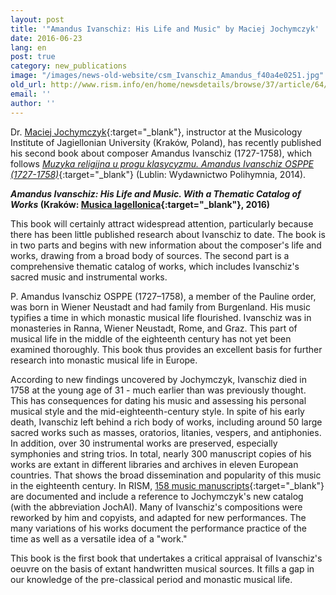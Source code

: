 ```yaml
---
layout: post
title: '"Amandus Ivanschiz: His Life and Music" by Maciej Jochymczyk'
date: 2016-06-23
lang: en
post: true
category: new_publications
image: "/images/news-old-website/csm_Ivanschiz_Amandus_f40a4e0251.jpg"
old_url: http://www.rism.info/en/home/newsdetails/browse/37/article/64/amandus-ivanschiz-his-life-and-music-by-maciej-jochymczyk.html
email: ''
author: ''
---
```


Dr. [Maciej Jochymczyk](http://jagiellonian.academia.edu/MaciejJochymczyk){:target="_blank"}, instructor at the Musicology Institute of Jagiellonian University (Kraków, Poland), has recently published his second book about composer Amandus Ivanschiz (1727-1758), which follows [_Muzyka religijna u progu klasycyzmu. Amandus Ivanschiz OSPPE (1727-1758)_](http://www.polihymnia.pl/polihymniaS/sklep/index.php?products=product&prod_id=711){:target="_blank"} (Lublin: Wydawnictwo Polihymnia, 2014).

**_Amandus Ivanschiz: His Life and Music. With a Thematic Catalog of Works_ (Kraków: [Musica Iagellonica](http://mi.pl/pl/p/Maciej-Jochymczyk-Amandus-Ivanschiz.-His-Life-and-Music.-With-a-Thematic-Catalog-of-Works/394){:target="_blank"}, 2016)**

This book will certainly attract widespread attention, particularly because there has been little published research about Ivanschiz to date. The book is in two parts and begins with new information about the composer's life and works, drawing from a broad body of sources. The second part is a comprehensive thematic catalog of works, which includes Ivanschiz's sacred music and instrumental works.

P. Amandus Ivanschiz OSPPE (1727–1758), a member of the Pauline order, was born in Wiener Neustadt and had family from Burgenland. His music typifies a time in which monastic musical life flourished. Ivanschiz was in monasteries in Ranna, Wiener Neustadt, Rome, and Graz. This part of musical life in the middle of the eighteenth century has not yet been examined thoroughly. This book thus provides an excellent basis for further research into monastic musical life in Europe.

According to new findings uncovered by Jochymczyk, Ivanschiz died in 1758 at the young age of 31 - much earlier than was previously thought. This has consequences for dating his music and assessing his personal musical style and the mid-eighteenth-century style. In spite of his early death, Ivanschiz left behind a rich body of works, including around 50 large sacred works such as masses, oratorios, litanies, vespers, and antiphonies. In addition, over 30 instrumental works are preserved, especially symphonies and string trios. In total, nearly 300 manuscript copies of his works are extant in different libraries and archives in eleven European countries. That shows the broad dissemination and popularity of this music in the eighteenth century. In RISM, [158 music manuscripts](https://opac.rism.info/search?View=rism&author=Ivanschiz+Amand){:target="_blank"} are documented and include a reference to Jochymczyk's new catalog (with the abbreviation JochAI). Many of Ivanschiz's compositions were reworked by him and copyists, and adapted for new performances. The many variations of his works document the performance practice of the time as well as a versatile idea of a "work."

This book is the first book that undertakes a critical appraisal of Ivanschiz's oeuvre on the basis of extant handwritten musical sources. It fills a gap in our knowledge of the pre-classical period and monastic musical life.
